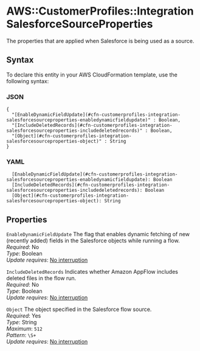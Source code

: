 # AWS::CustomerProfiles::Integration SalesforceSourceProperties<a name="aws-properties-customerprofiles-integration-salesforcesourceproperties"></a>

The properties that are applied when Salesforce is being used as a source\.

## Syntax<a name="aws-properties-customerprofiles-integration-salesforcesourceproperties-syntax"></a>

To declare this entity in your AWS CloudFormation template, use the following syntax:

### JSON<a name="aws-properties-customerprofiles-integration-salesforcesourceproperties-syntax.json"></a>

```
{
  "[EnableDynamicFieldUpdate](#cfn-customerprofiles-integration-salesforcesourceproperties-enabledynamicfieldupdate)" : Boolean,
  "[IncludeDeletedRecords](#cfn-customerprofiles-integration-salesforcesourceproperties-includedeletedrecords)" : Boolean,
  "[Object](#cfn-customerprofiles-integration-salesforcesourceproperties-object)" : String
}
```

### YAML<a name="aws-properties-customerprofiles-integration-salesforcesourceproperties-syntax.yaml"></a>

```
  [EnableDynamicFieldUpdate](#cfn-customerprofiles-integration-salesforcesourceproperties-enabledynamicfieldupdate): Boolean
  [IncludeDeletedRecords](#cfn-customerprofiles-integration-salesforcesourceproperties-includedeletedrecords): Boolean
  [Object](#cfn-customerprofiles-integration-salesforcesourceproperties-object): String
```

## Properties<a name="aws-properties-customerprofiles-integration-salesforcesourceproperties-properties"></a>

`EnableDynamicFieldUpdate`  <a name="cfn-customerprofiles-integration-salesforcesourceproperties-enabledynamicfieldupdate"></a>
The flag that enables dynamic fetching of new \(recently added\) fields in the Salesforce objects while running a flow\.  
*Required*: No  
*Type*: Boolean  
*Update requires*: [No interruption](https://docs.aws.amazon.com/AWSCloudFormation/latest/UserGuide/using-cfn-updating-stacks-update-behaviors.html#update-no-interrupt)

`IncludeDeletedRecords`  <a name="cfn-customerprofiles-integration-salesforcesourceproperties-includedeletedrecords"></a>
Indicates whether Amazon AppFlow includes deleted files in the flow run\.  
*Required*: No  
*Type*: Boolean  
*Update requires*: [No interruption](https://docs.aws.amazon.com/AWSCloudFormation/latest/UserGuide/using-cfn-updating-stacks-update-behaviors.html#update-no-interrupt)

`Object`  <a name="cfn-customerprofiles-integration-salesforcesourceproperties-object"></a>
The object specified in the Salesforce flow source\.  
*Required*: Yes  
*Type*: String  
*Maximum*: `512`  
*Pattern*: `\S+`  
*Update requires*: [No interruption](https://docs.aws.amazon.com/AWSCloudFormation/latest/UserGuide/using-cfn-updating-stacks-update-behaviors.html#update-no-interrupt)